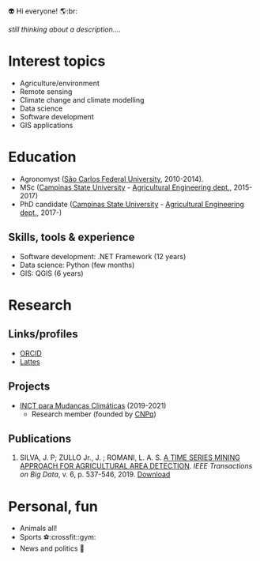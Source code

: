 :alien: Hi everyone! :earth_americas::br:

_still thinking about a description...._

# Interest topics
- Agriculture/environment
- Remote sensing
- Climate change and climate modelling
- Data science
- Software development  
- GIS applications

# Education
- Agronomyst ([São Carlos Federal University](https://www.cca.ufscar.br/pt-br), 2010-2014).
- MSc ([Campinas State University](https://www.unicamp.br/unicamp/english) - [Agricultural Engineering dept.](https://www.feagri.unicamp.br/portal/en/), 2015-2017)
- PhD candidate ([Campinas State University](https://www.unicamp.br/unicamp/english) - [Agricultural Engineering dept.](https://www.feagri.unicamp.br/portal/en/), 2017-)

## Skills, tools & experience
- Software development: .NET Framework (12 years)
- Data science: Python (few months)
- GIS: QGIS (6 years)

# Research

## Links/profiles
- [ORCID](https://orcid.org/0000-0002-0695-9111)
- [Lattes](http://lattes.cnpq.br/5431196146146601)

## Projects

- [INCT para Mudanças Climáticas](http://www.ccst.inpe.br/projetos/inct/) (2019-2021)
  - Research member (founded by [CNPq](https://www.gov.br/cnpq/pt-br))

## Publications
1. SILVA, J. P; ZULLO Jr., J.  ; ROMANI, L. A. S. [A TIME SERIES MINING APPROACH FOR AGRICULTURAL AREA DETECTION](http://dx.doi.org/10.1109/TBDATA.2019.2913402). *IEEE Transactions on Big Data*, v. 6, p. 537-546, 2019. [Download](https://raw.githubusercontent.com/jotape-e/jotape-e.github.io/main/publications/08701458.pdf)

# Personal, fun
- Animals all!
- Sports :soccer::crossfit::gym:
- News and politics :newspaper:
